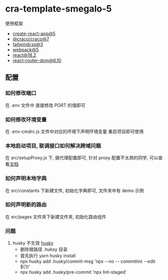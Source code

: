 # cra-template-smegalo-5

使用框架

- [create-react-app@5](https://github.com/facebook/create-react-app)
- [@craco/craco@7](https://github.com/dilanx/craco)
- [tailwindcss@3](https://tailwindcss.com/docs/installation/using-postcss)
- [webpack@5](https://github.com/webpack/webpack)
- [react@18.2](https://github.com/facebook/react)
- [react-router-dom@6.10](https://github.com/remix-run/react-router)

## 配置

### 如何修改端口

在 .env 文件中 直接修改 PORT 的值即可

### 如何修改环境变量

在 .env-cmdrc.js 文件中对应的环境下声明环境变量 重启项目即可使用

### 本地启动项目, 联调接口如何解决跨域问题

在 src/setupProxy.js 下, 做代理配置即可, 针对 proxy 配置不太熟的同学, 可以查看[文档](https://webpack.docschina.org/configuration/dev-server/#devserverproxy)

### 如何声明本地字典

在 src/constants 下新建文件, 初始化字典即可, 文件夹中有 demo 示例

### 如何声明新的路由

在 src/pages 文件夹下新建文件夹, 初始化路由组件

### 问题

1.  husky 不生效 [husky](https://commitlint.js.org/#/guides-local-setup)
    - 删除根路径 .huksy 目录
    - 首先执行 yarn husky install
    - npx husky add .husky/commit-msg 'npx --no -- commitlint --edit ${1}'
    - npx husky add .husky/pre-commit 'npx lint-staged'
